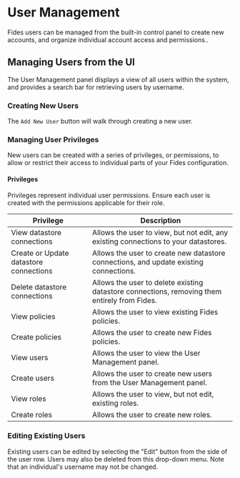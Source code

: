 # User Management

Fides users can be managed from the built-in control panel to create new accounts, and organize individual account access and permissions..

## Managing Users from the UI

The User Management panel displays a view of all users within the system, and provides a search bar for retrieving users by username.

### Creating New Users

The `Add New User` button will walk through creating a new user.

### Managing User Privileges

New users can be created with a series of privileges, or permissions, to allow or restrict their access to individual parts of your Fides configuration.

#### Privileges

Privileges represent individual user permissions. Ensure each user is created with the permissions applicable for their role.

| Privilege | Description |
|----|----|
| View datastore connections | Allows the user to view, but not edit, any existing connections to your datastores. |
| Create or Update datastore connections | Allows the user to create new datastore connections, and update existing connections. |
| Delete datastore connections | Allows the user to delete existing datastore connections, removing them entirely from Fides. |
| View policies | Allows the user to view existing Fides policies. |
| Create policies | Allows the user to create new Fides policies. |
| View users | Allows the user to view the User Management panel. |
| Create users | Allows the user to create new users from the User Management panel. ||
| View roles | Allows the user to view, but not edit, existing roles. |
| Create roles | Allows the user to create new roles. |

### Editing Existing Users

Existing users can be edited by selecting the "Edit" button from the side of the user row. Users may also be deleted from this drop-down menu. Note that an individual's username may not be changed.
